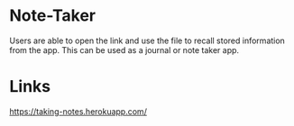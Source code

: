 # Note-Taker

Users are able to open the link and use the file to recall stored information from the app. This can be used as a journal or note taker app.

# Links
https://taking-notes.herokuapp.com/
